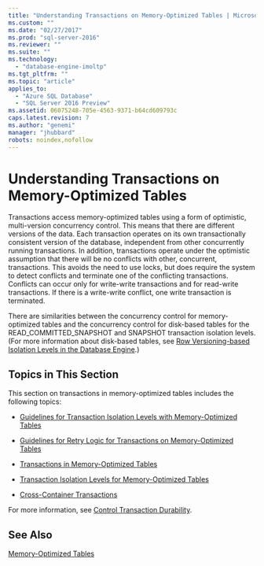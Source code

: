 ```yaml
---
title: "Understanding Transactions on Memory-Optimized Tables | Microsoft Docs"
ms.custom: ""
ms.date: "02/27/2017"
ms.prod: "sql-server-2016"
ms.reviewer: ""
ms.suite: ""
ms.technology: 
  - "database-engine-imoltp"
ms.tgt_pltfrm: ""
ms.topic: "article"
applies_to: 
  - "Azure SQL Database"
  - "SQL Server 2016 Preview"
ms.assetid: 06075248-705e-4563-9371-b64cd609793c
caps.latest.revision: 7
ms.author: "genemi"
manager: "jhubbard"
robots: noindex,nofollow
---
```

# Understanding Transactions on Memory-Optimized Tables
  Transactions access memory-optimized tables using a form of optimistic, multi-version concurrency control. This means that there are different versions of the data. Each transaction operates on its own transactionally consistent version of the database, independent from other concurrently running transactions. In addition, transactions operate under the optimistic assumption that there will be no conflicts with other, concurrent, transactions. This avoids the need to use locks, but does require the system to detect conflicts and terminate one of the conflicting transactions. Conflicts can occur only for write-write transactions and for read-write transactions. If there is a write-write conflict, one write transaction is terminated.  
  
 There are similarities between the concurrency control for memory-optimized tables and the concurrency control for disk-based tables for the READ_COMMITTED_SNAPSHOT and SNAPSHOT transaction isolation levels. (For more information about disk-based tables, see [Row Versioning-based Isolation Levels in the Database Engine](http://msdn.microsoft.com/library/ms177404\(v=sql.100\).aspx).)  
  
## Topics in This Section  
 This section on transactions in memory-optimized tables includes the following topics:  
  
-   [Guidelines for Transaction Isolation Levels with Memory-Optimized Tables](../a9retired/guidelines-for-transaction-isolation-levels-with-memory-optimized-tables.md)  
  
-   [Guidelines for Retry Logic for Transactions on Memory-Optimized Tables](../a9retired/guidelines-for-retry-logic-for-transactions-on-memory-optimized-tables.md)  
  
-   [Transactions in Memory-Optimized Tables](../a9retired/transactions-in-memory-optimized-tables.md)  
  
-   [Transaction Isolation Levels for Memory-Optimized Tables](../a9retired/transaction-isolation-levels-for-memory-optimized-tables.md)  
  
-   [Cross-Container Transactions](../a9retired/cross-container-transactions.md)  
  
 For more information, see [Control Transaction Durability](../relational-databases/logs/control-transaction-durability.md).  
  
## See Also  
 [Memory-Optimized Tables](../relational-databases/in-memory-oltp/memory-optimized-tables.md)  
  
  
